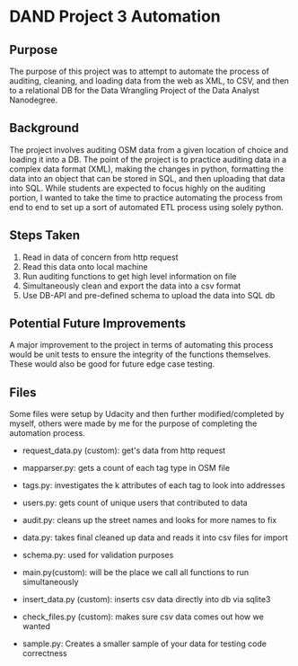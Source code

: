 # DAND Project 3 Automation 
## Purpose  
The purpose of this project was to attempt to automate the process of auditing, cleaning, and loading data from the web as XML, to CSV, and then to a relational DB for the Data Wrangling Project of the Data Analyst Nanodegree.  

## Background  
The project involves auditing OSM data from a given location of choice and loading it into a DB. The point of the project is to practice auditing data in a complex data format (XML), making the changes in python, formatting the data into an object that can be stored in SQL, and then uploading that data into SQL. While students are expected to focus highly on the auditing portion, I wanted to take the time to practice automating the process from end to end to set up a sort of automated ETL process using solely python.  

## Steps Taken  
1) Read in data of concern from http request  
2) Read this data onto local machine  
3) Run auditing functions to get high level information on file  
4) Simultaneously clean and export the data into a csv format  
5) Use DB-API and pre-defined schema to upload the data into SQL db   

## Potential Future Improvements  
A major improvement to the project in terms of automating this process would be unit tests to ensure the integrity of the functions themselves. These would also be good for future edge case testing.  


## Files   
Some files were setup by Udacity and then further modified/completed by myself, others were made by me for the purpose of completing the automation process.  

* request_data.py (custom): get's data from http request  
* mapparser.py: gets a count of each tag type in OSM file     
* tags.py: investigates the k attributes of each tag to look into addresses   
* users.py: gets count of unique users that contributed to data   
* audit.py: cleans up the street names and looks for more names to fix  
* data.py: takes final cleaned up data and reads it into csv files for import  
* schema.py: used for validation purposes   

* main.py(custom): will be the place we call all functions to run simultaneously
* insert_data.py (custom): inserts csv data directly into db via sqlite3
* check_files.py (custom): makes sure csv data comes out how we wanted 

* sample.py: Creates a smaller sample of your data for testing code correctness
